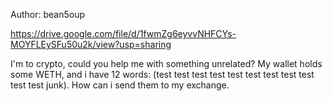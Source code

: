 Author: bean5oup

https://drive.google.com/file/d/1fwmZg6eyvvNHFCYs-MOYFLEySFu50u2k/view?usp=sharing

I'm to crypto, could you help me with something unrelated? My wallet holds some WETH, and i have 12 words: (test test test test test test test test test test test junk). How can i send them to my exchange.
